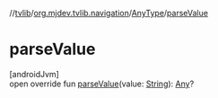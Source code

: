 //[tvlib](../../../index.md)/[org.mjdev.tvlib.navigation](../index.md)/[AnyType](index.md)/[parseValue](parse-value.md)

# parseValue

[androidJvm]\
open override fun [parseValue](parse-value.md)(value: [String](https://kotlinlang.org/api/latest/jvm/stdlib/kotlin/-string/index.html)): [Any](https://kotlinlang.org/api/latest/jvm/stdlib/kotlin/-any/index.html)?
